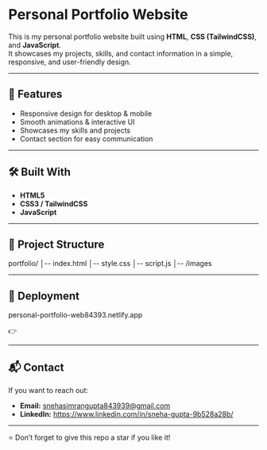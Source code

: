 # Personal Portfolio Website

This is my personal portfolio website built using **HTML**, **CSS (TailwindCSS)**, and **JavaScript**.  
It showcases my projects, skills, and contact information in a simple, responsive, and user-friendly design.  

---

## 🚀 Features
- Responsive design for desktop & mobile
- Smooth animations & interactive UI
- Showcases my skills and projects
- Contact section for easy communication

---

## 🛠️ Built With
- **HTML5**
- **CSS3 / TailwindCSS**
- **JavaScript**

---

## 📂 Project Structure
portfolio/
│-- index.html
│-- style.css
│-- script.js
│-- /images


---


## 📡 Deployment
personal-portfolio-web84393.netlify.app

👉 

---

## 📬 Contact
If you want to reach out:  
- **Email:** snehasimrangupta843939@gmail.com
- **LinkedIn:** https://www.linkedin.com/in/sneha-gupta-9b528a28b/

---
⭐ Don’t forget to give this repo a star if you like it!
